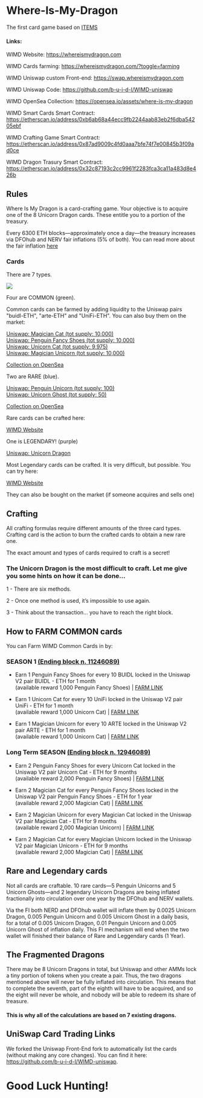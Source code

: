 # Where-Is-My-Dragon

The first card game based on <a href="https://medium.com/dfohub/unimergency-done-ethitem-arriving-but-where-is-my-dragon-dfohub-weekly-oct-17-e51c82370cac">ITEMS</a>

#### Links:

WIMD Website: https://whereismydragon.com

WIMD Cards farming: https://whereismydragon.com/?toggle=farming

WIMD Uniswap custom Front-end: https://swap.whereismydragon.com

WIMD Uniswap Code: https://github.com/b-u-i-d-l/WIMD-uniswap

WIMD OpenSea Collection: https://opensea.io/assets/where-is-my-dragon

WIMD Smart Cards Smart Contract: https://etherscan.io/address/0xb6ab68a44ecc9fb2244aab83eb2f6dba54205ebf

WIMD Crafting Game Smart Contract: https://etherscan.io/address/0x87ad9009c4fd0aaa7bfe74f7e00845b3f09ad0ce

WIMD Dragon Trasury Smart Contract: https://etherscan.io/address/0x32c87193c2cc9961f2283fca3ca11a483d8e426b

## Rules

Where Is My Dragon is a card-crafting game. Your objective is to acquire one of the 8 Unicorn Dragon cards. These entitle you to a portion of the treasury.

Every 6300 ETH blocks—approximately once a day—the treasury increases via DFOhub and NERV fair inflations (5% of both). You can read more about the fair inflation <a href="https://dfohub.com">here</a>

### Cards

There are 7 types.

<img src="https://raw.githubusercontent.com/b-u-i-d-l/Where-Is-My-Dragon/main/assets/img/cards.png"></img>

Four are COMMON (green). 

Common cards can be farmed by adding liquidity to the Uniswap pairs "buidl-ETH", "arte-ETH" and "UniFi-ETH". You can also buy them on the market:

<a href="https://swap.whereismydragon.com/#/swap?inputCurrency=0x7C23Ac2E8DA915d4f422CF710f4767FAa0c332fa">Uniswap: Magician Cat (tot supply: 10,000)</a><br>
<a href="https://swap.whereismydragon.com/#/swap?inputCurrency=0xE63983b5FAdE429eC052d1b365826C4Bc5fCB198">
Uniswap: Penguin Fancy Shoes (tot supply: 10,000)</a><br>
<a href="https://swap.whereismydragon.com/#/swap?inputCurrency=0xc2c5667f69E881C83Fc4692f7A08a22370B4cc41">
Uniswap: Unicorn Cat (tot supply: 9,975)</a><br>
<a href="https://swap.whereismydragon.com/#/swap?inputCurrency=0xA70C8667cCFB63D6b98C2A050c94b7Bf2085dC55">
Uniswap: Magician Unicorn (tot supply: 10,000)</a><br>

<a href="https://opensea.io/assets/where-is-my-dragon">Collection on OpenSea</a>

Two are RARE (blue). 

<a href="https://swap.whereismydragon.com/#/swap?inputCurrency=0x9b16e70797276Ae1bE23874961D1E6a9698e1EC6">Uniswap: Penguin Unicorn (tot supply: 100)</a><br>
<a href="https://swap.whereismydragon.com/#/swap?inputCurrency=0x88B95322b5E93B891D83031F2f55Ca238D5e6417">
Uniswap: Unicorn Ghost (tot supply: 50)</a><br>

<a href="https://opensea.io/assets/where-is-my-dragon">Collection on OpenSea</a>

Rare cards can be crafted here:

<a href="https://whereismydragon.com">WIMD Website</a>

One is LEGENDARY! (purple) 

<a href="https://swap.whereismydragon.com/#/swap?inputCurrency=0x22e6559F495F97Af51fF56719CdFF80F65a0B93A"> Uniswap: Unicorn Dragon</a> <br>

Most Legendary cards can be crafted. It is very difficult, but possible. You can try here:

<a href="https://whereismydragon.com">WIMD Website</a>

They can also be bought on the market (if someone acquires and sells one)

## Crafting

All crafting formulas require different amounts of the three card types. Crafting card is the action to burn the crafted cards to obtain a new rare one.

The exact amount and types of cards required to craft is a secret!


### The Unicorn Dragon is the most difficult to craft. Let me give you some hints on how it can be done…

1 - There are six methods. 


2 - Once one method is used, it’s impossible to use again. 


3 - Think about the transaction... you have to reach the right block.

## How to FARM COMMON cards

You can Farm WIMD Common Cards in by:

### SEASON 1 <a href="https://etherscan.io/block/countdown/11246089">(Ending block n. 11246089)</a>

- Earn 1 Penguin Fancy Shoes for every 10 BUIDL locked in the Uniswap V2 pair BUIDL - ETH for 1 month <br>
(available reward 1,000 Penguin Fancy Shoes) | <a href="https://dapp.dfohub.com/?staking=0x349BcF1206FAeD89aFb850A01eF75673547B08eb">FARM LINK</a>

- Earn 1 Unicorn Cat for every 10 UniFi locked in the Uniswap V2 pair UniFi - ETH for 1 month <br>
(available reward 1,000 Unicorn Cat) | <a href="https://dapp.dfohub.com/?staking=0x9249896dFAff96A22Db9a4e682EEaCbd186581c4">FARM LINK</a>

- Earn 1 Magician Unicorn for every 10 ARTE locked in the Uniswap V2 pair ARTE - ETH for 1 month <br>
(available reward 1,000 Unicorn Cat) | <a href="https://dapp.dfohub.com/?staking=0x323094ad74933163e0E5EcFc785a84b6D024c83B">FARM LINK</a>

### Long Term SEASON  <a href="https://etherscan.io/block/countdown/12946089">(Ending block n. 12946089)</a>

- Earn 2 Penguin Fancy Shoes for every Unicorn Cat locked in the Uniswap V2 pair Unicorn Cat - ETH for 9 months <br>
(available reward 2,000 Penguin Fancy Shoes) | <a href="https://dapp.dfohub.com/?staking=0x80b03932039D70B42CF1a156B8ca721bA5082FAf">FARM LINK</a>

- Earn 2 Magician Cat for every Penguin Fancy Shoes locked in the Uniswap V2 pair Penguin Fancy Shoes - ETH for 1 year <br>
(available reward 2,000 Magician Cat) | <a href="https://dapp.dfohub.com/?staking=0x00212AeebB678f138a2C79638180B2522200BEfa">FARM LINK</a>

- Earn 2 Magician Unicorn for every Magician Cat locked in the Uniswap V2 pair Magician Cat - ETH for 9 months <br>
(available reward 2,000 Magician Unicorn) | <a href="https://dapp.dfohub.com/?staking=0xC2Ebd5Ff7d2B6c4874329939330F8104aB6ABF66">FARM LINK</a>

- Earn 2 Magician Cat for every Magician Unicorn locked in the Uniswap V2 pair Magician Unicorn - ETH for 9 months <br>
(available reward 2,000 Magician Cat) | <a href="https://dapp.dfohub.com/?staking=0xbd439b1EdDC16594a1eB44952CCe12DB728D048b">FARM LINK</a>

## Rare and Legendary cards

Not all cards are craftable. 10 rare cards—5 Penguin Unicorns and 5 Unicorn Ghosts—and 2 legendary Unicorn Dragons are being inflated fractionally into circulation over one year by the DFOhub and NERV wallets.

Via the FI both NERD and DFOhub wallet will inflate them by 0.0025 Unicorn Dragon, 0.005 Penguin Unicorn and 0.005 Unicorn Ghost in a daily basis, for a total of 0.005 Unicorn Dragon, 0.01 Penguin Unicorn and 0.005 Unicorn Ghost of inflation daily. This FI mechanism will end when the two wallet will finished their balance of Rare and Leggendary cards (1 Year).

## The Fragmented Dragons

There may be 8 Unicorn Dragons in total, but Uniswap and other AMMs lock a tiny portion of tokens when you create a pair. Thus, the two dragons mentioned above will never be fully inflated into circulation. This means that to complete the seventh, part of the eighth will have to be acquired, and so the eight will never be whole, and nobody will be able to redeem its share of treasure.

#### This is why all of the calculations are based on 7 existing dragons. 

## UniSwap Card Trading Links
We forked the Uniswap Front-End fork to automatically list the cards (without making any core changes). You can find it here: https://github.com/b-u-i-d-l/WIMD-uniswap.

# Good Luck Hunting!
